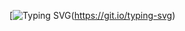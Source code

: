 [![Typing SVG](https://readme-typing-svg.herokuapp.com/?color=0A3871&size=50&center=true&vCenter=true&width=1000&lines=Desafio+de+Conversão;Feito+por+Natália+Souza)(https://git.io/typing-svg)
